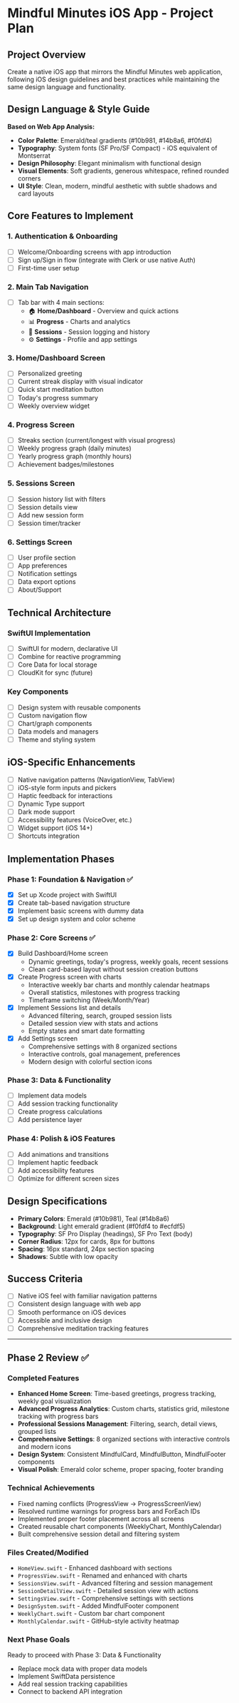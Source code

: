 # Mindful Minutes iOS App - Project Plan

## Project Overview
Create a native iOS app that mirrors the Mindful Minutes web application, following iOS design guidelines and best practices while maintaining the same design language and functionality.

## Design Language & Style Guide
**Based on Web App Analysis:**
- **Color Palette**: Emerald/teal gradients (#10b981, #14b8a6, #f0fdf4)
- **Typography**: System fonts (SF Pro/SF Compact) - iOS equivalent of Montserrat
- **Design Philosophy**: Elegant minimalism with functional design
- **Visual Elements**: Soft gradients, generous whitespace, refined rounded corners
- **UI Style**: Clean, modern, mindful aesthetic with subtle shadows and card layouts

## Core Features to Implement

### 1. Authentication & Onboarding
- [ ] Welcome/Onboarding screens with app introduction
- [ ] Sign up/Sign in flow (integrate with Clerk or use native Auth)
- [ ] First-time user setup

### 2. Main Tab Navigation
- [ ] Tab bar with 4 main sections:
  - 🏠 **Home/Dashboard** - Overview and quick actions
  - 📊 **Progress** - Charts and analytics
  - 🧘 **Sessions** - Session logging and history
  - ⚙️ **Settings** - Profile and app settings

### 3. Home/Dashboard Screen
- [ ] Personalized greeting
- [ ] Current streak display with visual indicator
- [ ] Quick start meditation button
- [ ] Today's progress summary
- [ ] Weekly overview widget

### 4. Progress Screen
- [ ] Streaks section (current/longest with visual progress)
- [ ] Weekly progress graph (daily minutes)
- [ ] Yearly progress graph (monthly hours)
- [ ] Achievement badges/milestones

### 5. Sessions Screen
- [ ] Session history list with filters
- [ ] Session details view
- [ ] Add new session form
- [ ] Session timer/tracker

### 6. Settings Screen
- [ ] User profile section
- [ ] App preferences
- [ ] Notification settings
- [ ] Data export options
- [ ] About/Support

## Technical Architecture

### SwiftUI Implementation
- [ ] SwiftUI for modern, declarative UI
- [ ] Combine for reactive programming
- [ ] Core Data for local storage
- [ ] CloudKit for sync (future)

### Key Components
- [ ] Design system with reusable components
- [ ] Custom navigation flow
- [ ] Chart/graph components
- [ ] Data models and managers
- [ ] Theme and styling system

## iOS-Specific Enhancements
- [ ] Native navigation patterns (NavigationView, TabView)
- [ ] iOS-style form inputs and pickers
- [ ] Haptic feedback for interactions
- [ ] Dynamic Type support
- [ ] Dark mode support
- [ ] Accessibility features (VoiceOver, etc.)
- [ ] Widget support (iOS 14+)
- [ ] Shortcuts integration

## Implementation Phases

### Phase 1: Foundation & Navigation ✅ 
- [x] Set up Xcode project with SwiftUI
- [x] Create tab-based navigation structure
- [x] Implement basic screens with dummy data
- [x] Set up design system and color scheme

### Phase 2: Core Screens ✅ 
- [x] Build Dashboard/Home screen
  - Dynamic greetings, today's progress, weekly goals, recent sessions
  - Clean card-based layout without session creation buttons
- [x] Create Progress screen with charts
  - Interactive weekly bar charts and monthly calendar heatmaps
  - Overall statistics, milestones with progress tracking
  - Timeframe switching (Week/Month/Year)
- [x] Implement Sessions list and details
  - Advanced filtering, search, grouped session lists
  - Detailed session view with stats and actions
  - Empty states and smart date formatting
- [x] Add Settings screen
  - Comprehensive settings with 8 organized sections
  - Interactive controls, goal management, preferences
  - Modern design with colorful section icons

### Phase 3: Data & Functionality
- [ ] Implement data models
- [ ] Add session tracking functionality
- [ ] Create progress calculations
- [ ] Add persistence layer

### Phase 4: Polish & iOS Features
- [ ] Add animations and transitions
- [ ] Implement haptic feedback
- [ ] Add accessibility features
- [ ] Optimize for different screen sizes

## Design Specifications
- **Primary Colors**: Emerald (#10b981), Teal (#14b8a6)
- **Background**: Light emerald gradient (#f0fdf4 to #ecfdf5)
- **Typography**: SF Pro Display (headings), SF Pro Text (body)
- **Corner Radius**: 12px for cards, 8px for buttons
- **Spacing**: 16px standard, 24px section spacing
- **Shadows**: Subtle with low opacity

## Success Criteria
- [ ] Native iOS feel with familiar navigation patterns
- [ ] Consistent design language with web app
- [ ] Smooth performance on iOS devices
- [ ] Accessible and inclusive design
- [ ] Comprehensive meditation tracking features

---

## Phase 2 Review ✅

### Completed Features
- **Enhanced Home Screen**: Time-based greetings, progress tracking, weekly goal visualization
- **Advanced Progress Analytics**: Custom charts, statistics grid, milestone tracking with progress bars
- **Professional Sessions Management**: Filtering, search, detail views, grouped lists
- **Comprehensive Settings**: 8 organized sections with interactive controls and modern icons
- **Design System**: Consistent MindfulCard, MindfulButton, MindfulFooter components
- **Visual Polish**: Emerald color scheme, proper spacing, footer branding

### Technical Achievements
- Fixed naming conflicts (ProgressView → ProgressScreenView)
- Resolved runtime warnings for progress bars and ForEach IDs
- Implemented proper footer placement across all screens
- Created reusable chart components (WeeklyChart, MonthlyCalendar)
- Built comprehensive session detail and filtering system

### Files Created/Modified
- `HomeView.swift` - Enhanced dashboard with sections
- `ProgressView.swift` - Renamed and enhanced with charts
- `SessionsView.swift` - Advanced filtering and session management
- `SessionDetailView.swift` - Detailed session view with actions
- `SettingsView.swift` - Comprehensive settings with sections
- `DesignSystem.swift` - Added MindfulFooter component
- `WeeklyChart.swift` - Custom bar chart component
- `MonthlyCalendar.swift` - GitHub-style activity heatmap

### Next Phase Goals
Ready to proceed with Phase 3: Data & Functionality
- Replace mock data with proper data models
- Implement SwiftData persistence
- Add real session tracking capabilities
- Connect to backend API integration